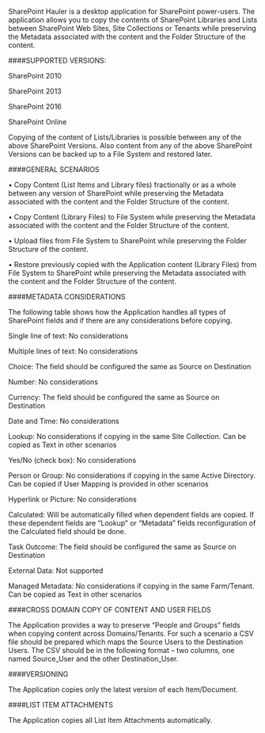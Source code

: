 SharePoint Hauler is a desktop application for SharePoint power-users. The application allows you to copy the contents of SharePoint Libraries and Lists between SharePoint Web Sites, Site Collections or Tenants while preserving the Metadata associated with the content and the Folder Structure of the content.

####SUPPORTED VERSIONS:

SharePoint 2010

SharePoint 2013

SharePoint 2016

SharePoint Online

Copying of the content of Lists/Libraries is possible between any of the above SharePoint Versions.
Also content from any of the above SharePoint Versions can be backed up to a File System and restored later.

####GENERAL SCENARIOS

•	Copy Content (List Items and Library files) fractionally or as a whole between any version of SharePoint while preserving the Metadata associated with the content and the Folder Structure of the content.

•	Copy Content (Library Files) to File System while preserving the Metadata associated with the content and the Folder Structure of the content.

•	Upload files from File System to SharePoint while preserving the Folder Structure of the content.

•	Restore previously copied with the Application content (Library Files) from File System to SharePoint while preserving the Metadata associated with the content and the Folder Structure of the content.

####METADATA CONSIDERATIONS

The following table shows how the Application handles all types of SharePoint fields and if there are any considerations before copying.

Single line of text:			No considerations

Multiple lines of text:			No considerations

Choice:							The field should be configured the same as Source on Destination

Number:							No considerations

Currency:						The field should be configured the same as Source on Destination

Date and Time:					No considerations

Lookup:							No considerations if copying in the same Site Collection. Can be copied as Text in other scenarios

Yes/No (check box):				No considerations

Person or Group:				No considerations if copying in the same Active Directory. Can be copied if User Mapping is provided in other scenarios

Hyperlink or Picture:			No considerations

Calculated:						Will be automatically filled when dependent fields are copied. If these dependent fields are “Lookup” or “Metadata” fields reconfiguration of the Calculated field should be done.

Task Outcome:					The field should be configured the same as Source on Destination

External Data:					Not supported

Managed Metadata:				No considerations if copying in the same Farm/Tenant. Can be copied as Text in other scenarios

####CROSS DOMAIN COPY OF CONTENT AND USER FIELDS

The Application provides a way to preserve “People and Groups” fields when copying content across Domains/Tenants. For such a scenario a CSV file should be prepared which maps the Source Users to the Destination Users. The CSV should be in the following format – two columns, one named Source_User and the other Destination_User. 

####VERSIONING

The Application copies only the latest version of each Item/Document. 

####LIST ITEM ATTACHMENTS

The Application copies all List Item Attachments automatically.

